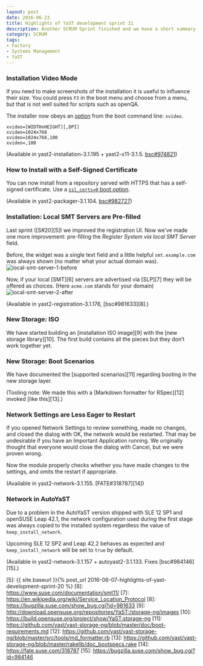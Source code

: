 ```yaml
---
layout: post
date: 2016-06-23
title: Highlights of YaST development sprint 21
description: Another SCRUM Sprint finished and we have a short summary about it!
category: SCRUM
tags:
- Factory
- Systems Management
- YaST
---
```


### Installation Video Mode

If you need to make screenshots of the installation it is useful to
influence their size. You could press `F3` in the boot menu and choose
from a menu, but that is not well suited for scripts such as openQA.

The installer now obeys an [option][1] from the boot command line:
`xvideo`.

```
xvideo=[WIDTHxHEIGHT][,DPI]
xvideo=1024x768
xvideo=1024x768,100
xvideo=,100
```
(Available in yast2-installation-3.1.195 + yast2-x11-3.1.5.
[bsc#974821][2])

### How to Install with a Self-Signed Certificate

You can now install from a repository served with HTTPS that has a
self-signed certificate. Use a [`ssl_certs=0` boot option][3].

(Available in yast2-packager-3.1.104. [bsc#982727][4])

### Installation: Local SMT Servers are Pre-filled

Last sprint ([S#20][5]) we improved the registration UI. Now we’ve made
one more improvement: pre-filling the *Register System via local SMT
Server* field.

Before, the widget was a single text field and a little helpful
`smt.example.com` was always shown (no matter what your actual domain
was).
![local-smt-server-1-before](https://cloud.githubusercontent.com/assets/102056/16152080/50519e9e-34a0-11e6-93f1-6402aa1be0d4.png)

Now, if your local [SMT][6] servers are advertised via [SLP][7] they
will be offered as choices. (Here `acme.com` stands for your domain)
![local-smt-server-2-after](https://cloud.githubusercontent.com/assets/102056/16152092/58652218-34a0-11e6-9754-a4181ec2ea20.png)

(Available in yast2-registration-3.1.176, [bsc#981633][8].)

### New Storage: ISO

We have started building an [installation ISO image][9] with the [new
storage library][10]. The first build contains all the pieces but they
don’t work together yet.

### New Storage: Boot Scenarios

We have documented the [supported scenarios][11] regarding booting in
the new storage layer.

(Tooling note: We made this with a [Markdown formatter for
RSpec][12] invoked [like this][13].)

### Network Settings are Less Eager to Restart

If you opened Network Settings to review something, made no changes, and
closed the dialog with OK, the network would be restarted. That may be
undesirable if you have an Important Application running. We originally
thought that everyone would close the dialog with Cancel, but we were
proven wrong.

Now the module properly checks whether you have made changes to the
settings, and omits the restart if appropriate.

(Available in yast2-network-3.1.155. [FATE#318787][14])

### Network in AutoYaST

Due to a problem in the AutoYaST version shipped with SLE 12 SP1 and
openSUSE Leap 42.1, the network configuration used during the first
stage was always copied to the installed system regardless the value of
`keep_install_network`.

Upcoming SLE 12 SP2 and Leap 42.2 behaves as expected and
`keep_install_network` will be set to `true` by default.

(Available in yast2-network-3.1.157 + autoyast2-3.1.133. Fixes
[bsc#984146][15].)



[1]: https://en.opensuse.org/SDB:Linuxrc#p_xvideo
[2]: https://bugzilla.suse.com/show_bug.cgi?id=974821
[3]: https://en.opensuse.org/SDB:Linuxrc#p_sslcerts
[4]: https://bugzilla.suse.com/show_bug.cgi?id=982727
[5]: {{ site.baseurl }}{% post_url 2016-06-07-highlights-of-yast-development-sprint-20 %}
[6]: https://www.suse.com/documentation/smt11/
[7]: https://en.wikipedia.org/wiki/Service_Location_Protocol
[8]: https://bugzilla.suse.com/show_bug.cgi?id=981633
[9]: http://download.opensuse.org/repositories/YaST:/storage-ng/images
[10]: https://build.opensuse.org/project/show/YaST:storage-ng
[11]: https://github.com/yast/yast-storage-ng/blob/master/doc/boot-requirements.md
[12]: https://github.com/yast/yast-storage-ng/blob/master/src/tools/md_formatter.rb
[13]: https://github.com/yast/yast-storage-ng/blob/master/rakelib/doc_bootspecs.rake
[14]: https://fate.suse.com/318787
[15]: https://bugzilla.suse.com/show_bug.cgi?id=984146
